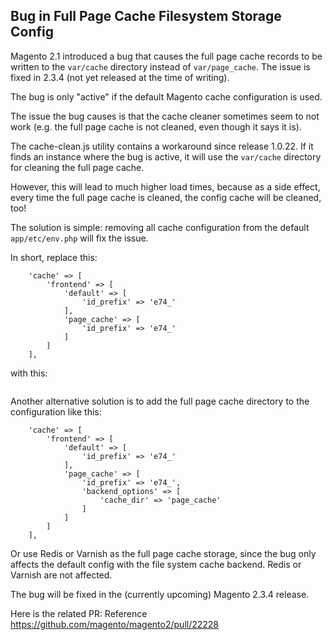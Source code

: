 ## Bug in Full Page Cache Filesystem Storage Config

Magento 2.1 introduced a bug that causes the full page cache records to be written to the `var/cache` directory instead of `var/page_cache`.
The issue is fixed in 2.3.4 (not yet released at the time of writing).

The bug is only "active" if the default Magento cache configuration is used.

The issue the bug causes is that the cache cleaner sometimes seem to not work (e.g. the full page cache is not cleaned, even though it says it is).

The cache-clean.js utility contains a workaround since release 1.0.22. If it finds an instance where the bug is active, it will use the `var/cache` directory for cleaning the full page cache.

However, this will lead to much higher load times, because as a side effect, every time the full page cache is cleaned, the config cache will be cleaned, too!

The solution is simple: removing all cache configuration from the default `app/etc/env.php` will fix the issue.

In short, replace this:
```
    'cache' => [
        'frontend' => [
            'default' => [
                'id_prefix' => 'e74_'
            ],
            'page_cache' => [
                'id_prefix' => 'e74_'
            ]
        ]
    ],
```

with this:
```
```

Another alternative solution is to add the full page cache directory to the configuration like this:

```
    'cache' => [
        'frontend' => [
            'default' => [
                'id_prefix' => 'e74_'
            ],
            'page_cache' => [
                'id_prefix' => 'e74_',
                'backend_options' => [
                    'cache_dir' => 'page_cache'
                ]
            ]
        ]
    ],
```

Or use Redis or Varnish as the full page cache storage, since the bug only affects the default config with the file system cache backend.
Redis or Varnish are not affected.

The bug will be fixed in the (currently upcoming) Magento 2.3.4 release.

Here is the related PR:
Reference https://github.com/magento/magento2/pull/22228
